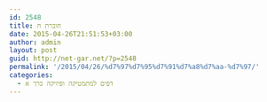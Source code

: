 ```yaml
---
id: 2548
title: חוברת ח
date: 2015-04-26T21:51:53+03:00
author: admin
layout: post
guid: http://net-gar.net/?p=2548
permalink: '/2015/04/26/%d7%97%d7%95%d7%91%d7%a8%d7%aa-%d7%97/'
categories:
  - דפים למתמטיקה ופיזיקה כרך א
---
```

